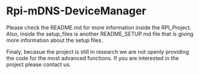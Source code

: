 # Rpi-mDNS-DeviceManager
Please check the README.md for more information inside the RPI_Project.
Also, inside the setup_files is another README_SETUP.md file that is giving more information about the setup files.

Finaly, becasue the project is still in research we are not openly providing the code for the most advanced functions. 
If you are interested in the project please contact us.
